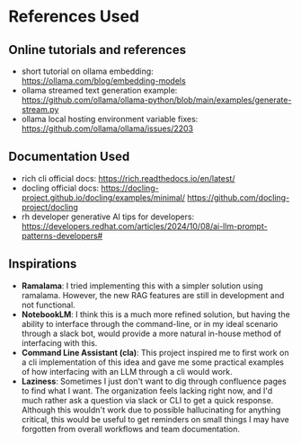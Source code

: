 # References Used

## Online tutorials and references

- short tutorial on ollama embedding:
    <https://ollama.com/blog/embedding-models>
- ollama streamed text generation example:
    <https://github.com/ollama/ollama-python/blob/main/examples/generate-stream.py>
- ollama local hosting environment variable fixes:
    <https://github.com/ollama/ollama/issues/2203>

## Documentation Used

- rich cli official docs:
    <https://rich.readthedocs.io/en/latest/>
- docling official docs:
    <https://docling-project.github.io/docling/examples/minimal/>
    <https://github.com/docling-project/docling>
- rh developer generative AI tips for developers:
    <https://developers.redhat.com/articles/2024/10/08/ai-llm-prompt-patterns-developers#>

## Inspirations

- **Ramalama**: I tried implementing this with a simpler solution using ramalama. However, the new RAG features are still in development and not functional.
- **NotebookLM**: I think this is a much more refined solution, but having the ability to interface through the command-line,
or in my ideal scenario through a slack bot, would provide a more natural in-house method of interfacing with this.
- **Command Line Assistant (cla)**: This project inspired me to first work on a cli implementation of this idea and gave me some practical examples of how interfacing with an LLM through a cli would work.
- **Laziness**: Sometimes I just don't want to dig through confluence pages to find what I want. The organization feels lacking right now, and I'd much rather ask a question via slack or CLI to get a quick response. Although this wouldn't work due to possible hallucinating for anything critical, this would be useful to get reminders on small things I may have forgotten from overall workflows and team documentation.
